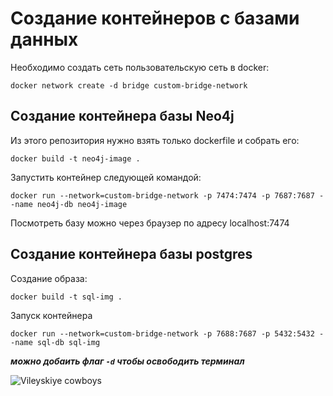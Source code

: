 # Создание контейнеров с базами данных

Необходимо создать сеть пользовательскую сеть в docker:

```
docker network create -d bridge custom-bridge-network
```

## Создание контейнера базы Neo4j

Из этого репозитория нужно взять только dockerfile и собрать его: 

```
docker build -t neo4j-image .
```

Запустить контейнер следующей командой: 

```
docker run --network=custom-bridge-network -p 7474:7474 -p 7687:7687 --name neo4j-db neo4j-image
```

Посмотреть базу можно через браузер по адресу localhost:7474

## Создание контейнера базы postgres

Создание образа:

```
docker build -t sql-img .
```

Запуск контейнера

```
docker run --network=custom-bridge-network -p 7688:7687 -p 5432:5432 --name sql-db sql-img
```

**_можно добаить флаг `-d` чтобы освободить терминал_**


<img src="https://i.scdn.co/image/ab67616d0000b2730ce52f4ba340a1e459e6a978" Title="Vileyskiye cowboys">
